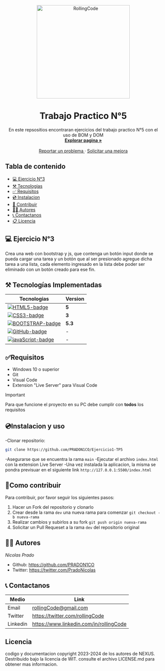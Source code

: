 <!-- Proyect Logo -->
<div align= "center">
    <a href='https://ejercicio3-tp5.netlify.app'>
    <img src='./img/logo.jpg' alt='RollingCode' width='300' />
    </a>
    <h1>Trabajo Practico N°5</h1>
    <p>
    En este repsositios encontraran ejercicios del trabajo practico N°5 con el uso de BOM y DOM
    <br>
    <a href='https://ejercicio3-tp5.netlify.app'>
    <strong>Explorar pagina » </strong>
    </a>
    <br>
    <br>
    <a href='https://ejercicio3-tp5.netlify.app'>
    Reportar un problema
    </a>
    ·
    <a href='https://ejercicio3-tp5.netlify.app'>
    Solicitar una mejora
    </a>
    </p>
</div>

## Tabla de contenido

- [💻 Ejercicio N°3](#💻-ejercicio-n°3)
- [⚒️ Tecnologias](#⚒️-tecnologías-implementadas)
- [✅ Requisitos](#✅requisitos)
- [💿 Instalacion](#💿instalacion-y-uso)
- [🤝 Contribuir](#🤝como-contribuir)
- [👩‍💻 Autores](#👩‍💻-autores)
- [📞 Contactanos](#📞-contactanos)
- [📋 Licencia](#licencia)

## 💻 Ejercicio N°3

Crea una web con bootstrap y js, que contenga un botón input donde se pueda cargar una tarea y un botón que al ser presionado agregue dicha tarea a una lista, cada elemento ingresado en la lista debe poder ser eliminado con un botón creado para ese fin. 

## ⚒️ Tecnologías Implementadas

| Tecnologias                           | Version |
| ------------------------------------- | ------- |
| [![HTML5-badge]][HTML-url]            | **5**   |
| [![CSS3-badge]][CSS3-url]             | **3**   |
| [![BOOTSTRAP-badge]][BOOTSTRAP-url]   | **5.3** |
| [![GitHub-badge]][GitHub-url]         | -       |
| [![javaScript-badge]][javaScript-url] | -       |

## ✅Requisitos

- Windows 10 o superior
- Git
- Visual Code
- Extension "Live Server" para Visual Code

> [!IMPORTANT]
> Para que funcione el proyecto en su PC debe cumplir con **todos** los requisitos

## 💿Instalacion y uso

-Clonar repositorio:

```bash
git clone https://github.com/PRADON1CO/Ejercicio1-TP5
```

-Asegurarse que se encuentra la rama `main`
-Ejecutar el archivo `index.html` con la extension Live Server
-Una vez instalada la aplicacion, la misma se pondra previsuar en el siguiente link `http://127.0.0.1:5500/index.html`

## 🤝Como contribuir

Para contribuir, por favor seguir los siguientes pasos:

1. Hacer un Fork del repositorio y clonarlo
2. Crear desde la rama `dev` una nueva rama para comenzar `git checkout -b nueva-rama`
3. Realizar cambios y subirlos a su fork `git push origin nueva-rama`
4. Solicitar un Pull Requeset a la rama `dev` del repositorio original

## 👩‍💻 Autores

_Nicolas Prado_

- Github: https://github.com/PRADON1CO
- Twitter: https://twitter.com/PradoNicolas

## 📞 Contactanos

| Medio    | Link                                    |
| -------- | --------------------------------------- |
| Email    | rollingCode@gmail.com                   |
| Twitter  | https://twitter.com/rollingCode         |
| Linkedin | https://www.linkedin.com/in/rollingCode |

## Licencia

codigo y documentacion copyright 2023-2024 de los autores de NEXUS. Destribuido bajo la licencia de WIT. consulte el archivo LICENSE.md para obtener mas informacion.

<!-- markdown limks & images -->

[HTML5-badge]: https://img.shields.io/badge/HTML5-E34F26?style=for-the-badge&logo=html5&logoColor=white
[HTML-url]: https://html.com/tags/
[CSS3-badge]: https://img.shields.io/badge/CSS3-1572B6?style=for-the-badge&logo=css3&logoColor=white
[CSS3-url]: https://www.w3.org/Style/CSS/
[BOOTSTRAP-badge]: https://img.shields.io/badge/Bootstrap-563D7C?style=for-the-badge&logo=bootstrap&logoColor=white
[BOOTSTRAP-url]: https://getbootstrap.com/
[GitHub-badge]: https://img.shields.io/badge/GitHub-100000?style=for-the-badge&logo=github&logoColor=white
[GitHub-url]: https://github.com/
[JavaScript-badge]: https://img.shields.io/badge/JavaScript-323330?style=for-the-badge&logo=javascript&logoColor=F7DF1E
[JavaScript-url]: https://www.javascript.com/
